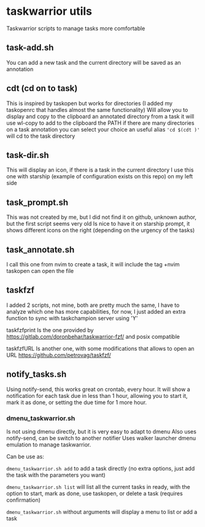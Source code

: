 # taskwarrior utils
Taskwarrior scripts to manage tasks more comfortable

## task-add.sh
You can add a new task and the current directory will be saved as an annotation


## cdt (cd on to task)
This is inspired by taskopen but works for directories (I added my taskopenrc that handles almost the same functionality)
Will allow you to display and copy to the clipboard an annotated directory from a task
it will use wl-copy to add to the clipboard the PATH
if there are many directories on a task annotation you can select your choice
an useful alias `'cd $(cdt )'` will cd to the task directory


## task-dir.sh
This will display an icon, if there is a task in the current directory
I use this one with starship (example of configuration exists on this repo) on my left side


## task_prompt.sh
This was not created by me, but I did not find it on github, unknown author, but the first script seems very old
Is nice to have it on starship prompt, it shows different icons on the right (depending on the urgency of the tasks)


## task_annotate.sh
I call this one from nvim to create a task, it will include the tag +nvim
taskopen can open the file


## taskfzf
I added 2 scripts, not mine, both are pretty much the same, I have to analyze which one has more capabilities,
for now, I just added an extra function to sync with taskchampion server using 'Y'

taskfzfprint Is the one provided by https://gitlab.com/doronbehar/taskwarrior-fzf/ and posix compatible

taskfzfURL Is another one, with some modifications that allows to open an URL
https://github.com/petrovag/taskfzf/


## notify_tasks.sh
Using notify-send, this works great on crontab, every hour. It will show a notification for each task due in less than 1 hour,
allowing you to start it, mark it as done, or setting the due time for 1 more hour.


### dmenu_taskwarrior.sh
Is not using dmenu directly, but it is very easy to adapt to dmenu
Also uses notify-send, can be switch to another notifier
Uses walker launcher dmenu emulation to manage taskwarrior.

Can be use as:

`dmenu_taskwarrior.sh add` to add a task directly (no extra options, just add the task with the parameters you want)

`dmenu_taskwarrior.sh list` will list all the current tasks in ready, with the option to start, mark as done, use taskopen, or delete a task (requires confirmation)

`dmenu_taskwarrior.sh` without arguments will display a menu to list or add a task
